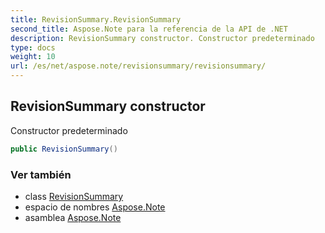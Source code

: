 ```yaml
---
title: RevisionSummary.RevisionSummary
second_title: Aspose.Note para la referencia de la API de .NET
description: RevisionSummary constructor. Constructor predeterminado
type: docs
weight: 10
url: /es/net/aspose.note/revisionsummary/revisionsummary/
---
```

## RevisionSummary constructor

Constructor predeterminado

```csharp
public RevisionSummary()
```

### Ver también

* class [RevisionSummary](../)
* espacio de nombres [Aspose.Note](../../revisionsummary/)
* asamblea [Aspose.Note](../../../)


